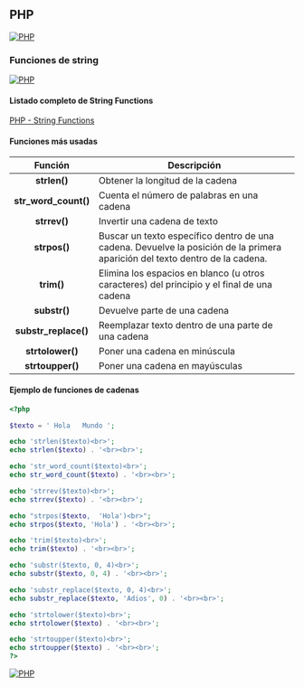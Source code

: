 ## PHP
[![PHP](https://img.shields.io/badge/PHP-787CB5?style=for-the-badge&logo=php&logoColor=white&labelColor=101010)](https://github.com/Alberto-mt/PHP/blob/main/PHP/Apuntes/index.md)

### Funciones de string
[![PHP](https://img.shields.io/badge/Funciones_de_String-c08a44?style=for-the-badge&logo=php&logoColor=white&labelColor=101010)](https://github.com/Alberto-mt/PHP/blob/main/PHP/Apuntes/categories/Funciones_de_String.md)

#### Listado completo de String Functions
[PHP - String Functions](https://www.php.net/manual/en/ref.strings.php)

#### Funciones más usadas
| Función  | Descripción  |
|:-:|---|
| **strlen()**  | Obtener la longitud de la cadena  |
| **str_word_count()**  | Cuenta el número de palabras en una cadena  |
| **strrev()**  | Invertir una cadena de texto |
| **strpos()**  | Buscar un texto específico dentro de una cadena. Devuelve la posición de la primera aparición del texto dentro de la cadena.   |
| **trim()**  | Elimina los espacios en blanco (u otros caracteres) del principio y el final de una cadena  |
| **substr()**  | Devuelve parte de una cadena  |
| **substr_replace()**  | Reemplazar texto dentro de una parte de una cadena  |
| **strtolower()**  | Poner una cadena en minúscula  |
| **strtoupper()**  | Poner una cadena en mayúsculas  |

#### Ejemplo de funciones de cadenas
```php
<?php 

$texto = ' Hola   Mundo ';

echo 'strlen($texto)<br>';
echo strlen($texto) . '<br><br>';

echo 'str_word_count($texto)<br>';
echo str_word_count($texto) . '<br><br>';

echo 'strrev($texto)<br>';
echo strrev($texto) . '<br><br>';

echo "strpos($texto,  'Hola')<br>";
echo strpos($texto, 'Hola') . '<br><br>';

echo 'trim($texto)<br>';
echo trim($texto) . '<br><br>';

echo 'substr($texto, 0, 4)<br>';
echo substr($texto, 0, 4) . '<br><br>';

echo 'substr_replace($texto, 0, 4)<br>';
echo substr_replace($texto, 'Adios', 0) . '<br><br>';

echo 'strtolower($texto)<br>';
echo strtolower($texto) . '<br><br>';

echo 'strtoupper($texto)<br>';
echo strtoupper($texto) . '<br><br>';
?>
```

[![PHP](https://img.shields.io/badge/Funciones_de_String-c08a44?style=for-the-badge&label=&#9650;&logoColor=white&labelColor=101010)](https://github.com/Alberto-mt/PHP/blob/main/PHP/Apuntes/categories/Funciones_de_String.md)
